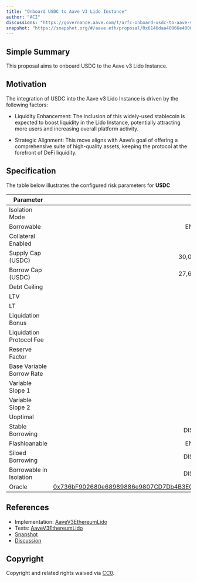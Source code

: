 ```yaml
---
title: "Onboard USDC to Aave V3 Lido Instance"
author: "ACI"
discussions: "https://governance.aave.com/t/arfc-onboard-usdc-to-aave-v3-lido-instance/19201"
snapshot: "https://snapshot.org/#/aave.eth/proposal/0x6146daa40066e4000333f628f94263101ae03731ccd9a64303013a26172c9eef"
---
```


## Simple Summary

This proposal aims to onboard USDC to the Aave v3 Lido Instance.

## Motivation

The integration of USDC into the Aave v3 Lido Instance is driven by the following factors:

- Liquidity Enhancement: The inclusion of this widely-used stablecoin is expected to boost liquidity in the Lido Instance, potentially attracting more users and increasing overall platform activity.

- Strategic Alignment: This move aligns with Aave’s goal of offering a comprehensive suite of high-quality assets, keeping the protocol at the forefront of DeFi liquidity.

## Specification

The table below illustrates the configured risk parameters for **USDC**

| Parameter                 |                                      Value |
| ------------------------- | -----------------------------------------: |
| Isolation Mode            |                                      false |
| Borrowable                |                                    ENABLED |
| Collateral Enabled        |                                       false |
| Supply Cap (USDC)         |                                 30,000,000 |
| Borrow Cap (USDC)         |                                 27,600,000 |
| Debt Ceiling              |                                      USD 0 |
| LTV                       |                                        0 % |
| LT                        |                                        0 % |
| Liquidation Bonus         |                                        0 % |
| Liquidation Protocol Fee  |                                       10 % |
| Reserve Factor            |                                       10 % |
| Base Variable Borrow Rate |                                        0 % |
| Variable Slope 1          |                                      5.5 % |
| Variable Slope 2          |                                       60 % |
| Uoptimal                  |                                       92 % |
| Stable Borrowing          |                                   DISABLED |
| Flashloanable             |                                    ENABLED |
| Siloed Borrowing          |                                   DISABLED |
| Borrowable in Isolation   |                                   DISABLED |
| Oracle                    | [0x736bF902680e68989886e9807CD7Db4B3E015d3C](https://etherscan.io/address/0x736bF902680e68989886e9807CD7Db4B3E015d3C) |

## References

- Implementation: [AaveV3EthereumLido](https://github.com/bgd-labs/aave-proposals-v3/blob/main/src/20241002_AaveV3EthereumLido_OnboardUSDCToAaveV3LidoInstance/AaveV3EthereumLido_OnboardUSDCToAaveV3LidoInstance_20241002.sol)
- Tests: [AaveV3EthereumLido](https://github.com/bgd-labs/aave-proposals-v3/blob/main/src/20241002_AaveV3EthereumLido_OnboardUSDCToAaveV3LidoInstance/AaveV3EthereumLido_OnboardUSDCToAaveV3LidoInstance_20241002.t.sol)
- [Snapshot](https://snapshot.org/#/aave.eth/proposal/0x6146daa40066e4000333f628f94263101ae03731ccd9a64303013a26172c9eef)
- [Discussion](https://governance.aave.com/t/arfc-onboard-usdc-to-aave-v3-lido-instance/19201)

## Copyright

Copyright and related rights waived via [CC0](https://creativecommons.org/publicdomain/zero/1.0/).
